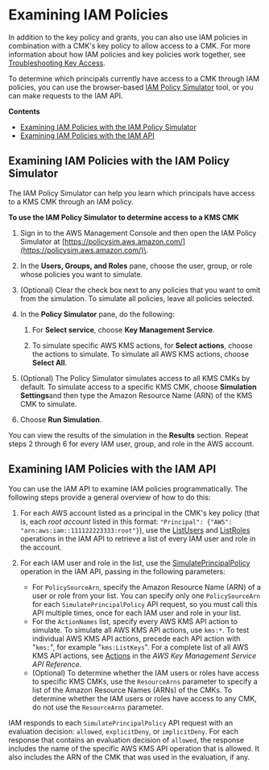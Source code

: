 # Examining IAM Policies<a name="determining-access-iam-policies"></a>

In addition to the key policy and grants, you can also use IAM policies in combination with a CMK's key policy to allow access to a CMK\. For more information about how IAM policies and key policies work together, see [Troubleshooting Key Access](policy-evaluation.md)\.

To determine which principals currently have access to a CMK through IAM policies, you can use the browser\-based [IAM Policy Simulator](https://policysim.aws.amazon.com/) tool, or you can make requests to the IAM API\.

**Contents**
+ [Examining IAM Policies with the IAM Policy Simulator](#determining-access-iam-policy-simulator)
+ [Examining IAM Policies with the IAM API](#determining-access-iam-api)

## Examining IAM Policies with the IAM Policy Simulator<a name="determining-access-iam-policy-simulator"></a>

The IAM Policy Simulator can help you learn which principals have access to a KMS CMK through an IAM policy\.

**To use the IAM Policy Simulator to determine access to a KMS CMK**

1. Sign in to the AWS Management Console and then open the IAM Policy Simulator at [https://policysim.aws.amazon.com/](https://policysim.aws.amazon.com/)\.

1. In the **Users, Groups, and Roles** pane, choose the user, group, or role whose policies you want to simulate\.

1. \(Optional\) Clear the check box next to any policies that you want to omit from the simulation\. To simulate all policies, leave all policies selected\.

1. In the **Policy Simulator** pane, do the following:

   1. For **Select service**, choose **Key Management Service**\.

   1. To simulate specific AWS KMS actions, for **Select actions**, choose the actions to simulate\. To simulate all AWS KMS actions, choose **Select All**\.

1. \(Optional\) The Policy Simulator simulates access to all KMS CMKs by default\. To simulate access to a specific KMS CMK, choose **Simulation Settings**and then type the Amazon Resource Name \(ARN\) of the KMS CMK to simulate\.

1. Choose **Run Simulation**\.

You can view the results of the simulation in the **Results** section\. Repeat steps 2 through 6 for every IAM user, group, and role in the AWS account\.

## Examining IAM Policies with the IAM API<a name="determining-access-iam-api"></a>

You can use the IAM API to examine IAM policies programmatically\. The following steps provide a general overview of how to do this:

1. For each AWS account listed as a principal in the CMK's key policy \(that is, each *root account* listed in this format: `"Principal": {"AWS": "arn:aws:iam::111122223333:root"}`\), use the [ListUsers](https://docs.aws.amazon.com/IAM/latest/APIReference/API_ListUsers.html) and [ListRoles](https://docs.aws.amazon.com/IAM/latest/APIReference/API_ListRoles.html) operations in the IAM API to retrieve a list of every IAM user and role in the account\.

1. For each IAM user and role in the list, use the [SimulatePrincipalPolicy](https://docs.aws.amazon.com/IAM/latest/APIReference/API_SimulatePrincipalPolicy.html) operation in the IAM API, passing in the following parameters:
   + For `PolicySourceArn`, specify the Amazon Resource Name \(ARN\) of a user or role from your list\. You can specify only one `PolicySourceArn` for each `SimulatePrincipalPolicy` API request, so you must call this API multiple times, once for each IAM user and role in your list\.
   + For the `ActionNames` list, specify every AWS KMS API action to simulate\. To simulate all AWS KMS API actions, use `kms:*`\. To test individual AWS KMS API actions, precede each API action with "`kms:`", for example "`kms:ListKeys`"\. For a complete list of all AWS KMS API actions, see [Actions](https://docs.aws.amazon.com/kms/latest/APIReference/API_Operations.html) in the *AWS Key Management Service API Reference*\.
   + \(Optional\) To determine whether the IAM users or roles have access to specific KMS CMKs, use the `ResourceArns` parameter to specify a list of the Amazon Resource Names \(ARNs\) of the CMKs\. To determine whether the IAM users or roles have access to any CMK, do not use the `ResourceArns` parameter\.

IAM responds to each `SimulatePrincipalPolicy` API request with an evaluation decision: `allowed`, `explicitDeny`, or `implicitDeny`\. For each response that contains an evaluation decision of `allowed`, the response includes the name of the specific AWS KMS API operation that is allowed\. It also includes the ARN of the CMK that was used in the evaluation, if any\.